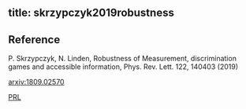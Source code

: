 title: skrzypczyk2019robustness
---

## Reference

P. Skrzypczyk, N. Linden, Robustness of Measurement, discrimination games and accessible information, Phys. Rev. Lett. 122, 140403 (2019)


[arxiv:1809.02570](https://arxiv.org/abs/1809.02570)

[PRL](https://journals.aps.org/prl/abstract/10.1103/PhysRevLett.122.140403)





